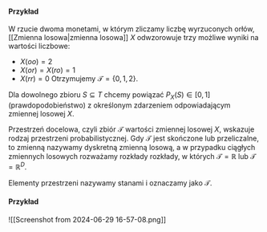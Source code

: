 #### Przykład
W rzucie dwoma monetami, w którym zliczamy liczbę wyrzuconych orłów, [[Zmienna losowa|zmienna losowa]] $X$ odwzorowuje trzy możliwe wyniki na wartości liczbowe:
- $X(oo)=2$
- $X(or) = X(ro) = 1$
- $X(rr) = 0$
Otrzymujemy $\mathcal T=\{0,1,2\}$. 

Dla dowolnego zbioru $S\subseteq T$ chcemy powiązać $P_X(S)\in[0,1]$ (prawdopodobieństwo) z określonym zdarzeniem odpowiadającym zmiennej losowej $X$. 

Przestrzeń docelowa, czyli zbiór $\mathcal T$ wartości zmiennej losowej $X$, wskazuje rodzaj przestrzeni probabilistycznej. Gdy $\mathcal T$ jest skończone lub przeliczalne, to zmienną nazywamy dyskretną zmienną losową, a w przypadku ciągłych zmiennych losowych rozważamy rozkłady rozkłady, w których $\mathcal T=\mathbb R$ lub $\mathcal T=\mathbb R^D$. 

Elementy przestrzeni nazywamy stanami i oznaczamy jako $\mathcal T$. 
#### Przykład
![[Screenshot from 2024-06-29 16-57-08.png]]
